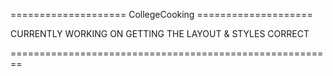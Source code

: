 ==================== CollegeCooking ====================

CURRENTLY WORKING ON GETTING THE LAYOUT & STYLES CORRECT

========================================================
